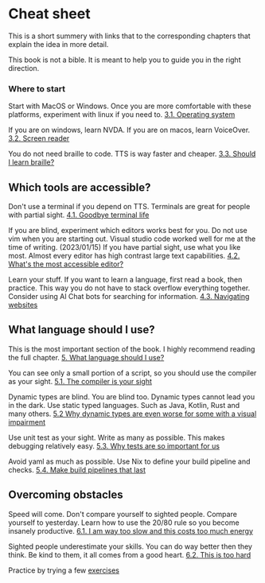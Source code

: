 # Cheat sheet

This is a short summery with links that to the corresponding chapters that explain the idea in more detail.

This book is not a bible. It is meant to help you to guide you in the right direction.

### Where to start

Start with MacOS or Windows.
Once you are more comfortable with these platforms, experiment with linux if you need to.
[3.1. Operating system](https://codingwitheyesclosed.com/03-1-operating-system.html)

If you are on windows, learn NVDA.
If you are on macos, learn VoiceOver.
[3.2. Screen reader](https://codingwitheyesclosed.com/03-2-screen-reader.html)

You do not need braille to code. TTS is way faster and cheaper.
[3.3. Should I learn braille?](https://codingwitheyesclosed.com/03-3-braille.html)

## Which tools are accessible?

Don't use a terminal if you depend on TTS.
Terminals are great for people with partial sight.
[4.1. Goodbye terminal life](https://codingwitheyesclosed.com/04-1-terminal.html)

If you are blind, experiment which editors works best for you. 
Do not use vim when you are starting out. Visual studio code worked well for me at the time of writing. (2023/01/15)
If you have partial sight, use what you like most.
Almost every editor has high contrast large text capabilities.
[4.2. What's the most accessible editor?](https://codingwitheyesclosed.com/04-2-editor.html)

Learn your stuff. If you want to learn a language, first read a book, then practice.
This way you do not have to stack overflow everything together.
Consider using AI Chat bots for searching for information.
[4.3. Navigating websites](https://codingwitheyesclosed.com/04-3-websites.html)

## What language should I use?

This is the most important section of the book. I highly recommend reading the full chapter.
[5. What language should I use?](https://codingwitheyesclosed.com/05-0-language.html)

You can see only a small portion of a script, so you should use the compiler as your sight.
[5.1. The compiler is your sight](https://codingwitheyesclosed.com/05-1-compiler.html)

Dynamic types are blind. You are blind too. Dynamic types cannot lead you in the dark.
Use static typed languages. Such as Java, Kotlin, Rust and many others.
[5.2 Why dynamic types are even worse for some with a visual impairment](https://codingwitheyesclosed.com/05-2-dts.html)

Use unit test as your sight. Write as many as possible. 
This makes debugging relatively easy.
[5.3. Why tests are so important for us](https://codingwitheyesclosed.com/05-3-test.html)

Avoid yaml as much as possible. Use Nix to define your build pipeline and checks.
[5.4. Make build pipelines that last](https://codingwitheyesclosed.com/05-4-build-pipeline.html)

## Overcoming obstacles

Speed will come. Don't compare yourself to sighted people. Compare yourself to yesterday.
Learn how to use the 20/80 rule so you become insanely productive.
[6.1. I am way too slow and this costs too much energy](https://codingwitheyesclosed.com/06-1-energy-slow.html)

Sighted people underestimate your skills. You can do way better then they think. Be kind to them, it all comes from a good heart.
[6.2. This is too hard](https://codingwitheyesclosed.com/06-2-too-hard.html)

Practice by trying a few [exercises](https://codingwitheyesclosed.com/07-0-exercises.html)
